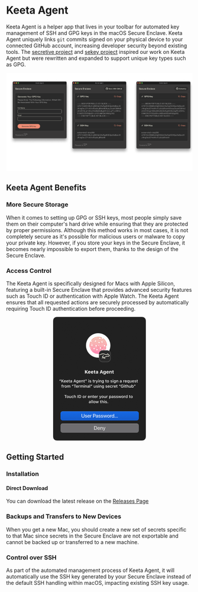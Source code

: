 # Keeta Agent
Keeta Agent is a helper app that lives in your toolbar for automated key management of SSH and GPG keys in the macOS Secure Enclave. Keeta Agent uniquely links `git` commits signed on your physical device to your connected GitHub account, increasing developer security beyond existing tools. The [secretive project](https://github.com/maxgoedjen/secretive) and [sekey project](https://github.com/sekey/sekey) inspired our work on Keeta Agent but were rewritten and expanded to support unique key types such as GPG.

<p align="center" width="800">
    <img src="/.github/readme/app.png" alt="Screenshot of Keeta Agent">
</p>

## Keeta Agent Benefits

### More Secure Storage

When it comes to setting up GPG or SSH keys, most people simply save them on their computer's hard drive while ensuring that they are protected by proper permissions. Although this method works in most cases, it is not completely secure as it's possible for malicious users or malware to copy your private key. However, if you store your keys in the Secure Enclave, it becomes nearly impossible to export them, thanks to the design of the Secure Enclave.

### Access Control

The Keeta Agent is specifically designed for Macs with Apple Silicon, featuring a built-in Secure Enclave that provides advanced security features such as Touch ID or authentication with Apple Watch. The Keeta Agent ensures that all requested actions are securely processed by automatically requiring Touch ID authentication before proceeding.

<p align="center" width="250">
    <img src="/.github/readme/touchid.png" alt="Screenshot of Keeta Agent authenticating with Touch ID">
</p>

## Getting Started

### Installation

#### Direct Download

You can download the latest release on the [Releases Page](https://github.com/KeetaPay/agent/releases)

### Backups and Transfers to New Devices

When you get a new Mac, you should create a new set of secrets specific to that Mac since secrets in the Secure Enclave are not exportable and cannot be backed up or transferred to a new machine.

### Control over SSH

As part of the automated management process of Keeta Agent, it will automatically use the SSH key generated by your Secure Enclave instead of the default SSH handling within macOS, impacting existing SSH key usage.
